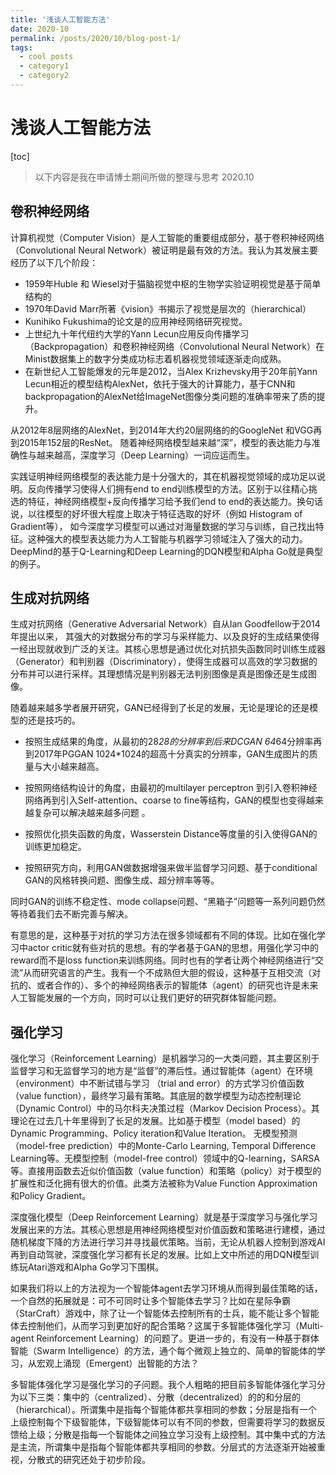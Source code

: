 ```yaml
---
title: '浅谈人工智能方法'
date: 2020-10
permalink: /posts/2020/10/blog-post-1/
tags:
  - cool posts
  - category1
  - category2
---
```

# 浅谈人工智能方法

[toc]

> 以下内容是我在申请博士期间所做的整理与思考 2020.10

## 卷积神经网络

计算机视觉（Computer Vision）是人工智能的重要组成部分，基于卷积神经网络（Convolutional Neural Network）被证明是最有效的方法。我认为其发展主要经历了以下几个阶段：

- 1959年Huble 和 Wiesel对于猫脑视觉中枢的生物学实验证明视觉是基于简单结构的
- 1970年David Marr所著《vision》书揭示了视觉是层次的（hierarchical）
- Kunihiko Fukushima的论文是的应用神经网络研究视觉。 
- 上世纪九十年代纽约大学的Yann Lecun应用反向传播学习（Backpropagation）和卷积神经网络（Convolutional  Neural Network）在Minist数据集上的数字分类成功标志着机器视觉领域逐渐走向成熟。
- 在新世纪人工智能爆发的元年是2012，当Alex Krizhevsky用于20年前Yann Lecun相近的模型结构AlexNet，依托于强大的计算能力，基于CNN和backpropagation的AlexNet给ImageNet图像分类问题的准确率带来了质的提升。

从2012年8层网络的AlexNet，到2014年大约20层网络的的GoogleNet 和VGG再到2015年152层的ResNet。 随着神经网络模型越来越“深”，模型的表达能力与准确性与越来越高，深度学习（Deep Learning）一词应运而生。

 

实践证明神经网络模型的表达能力是十分强大的，其在机器视觉领域的成功足以说明。反向传播学习使得人们拥有end to end训练模型的方法。区别于以往精心挑选的特征，神经网络模型+反向传播学习给予我们end to end的表达能力。换句话说，以往模型的好坏很大程度上取决于特征选取的好坏（例如 Histogram of Gradient等）， 如今深度学习模型可以通过对海量数据的学习与训练，自己找出特征。这种强大的模型表达能力为人工智能与机器学习领域注入了强大的动力。DeepMind的基于Q-Learning和Deep Learning的DQN模型和Alpha Go就是典型的例子。

 

## 生成对抗网络

生成对抗网络（Generative Adversarial Network）自从Ian Goodfellow于2014年提出以来， 其强大的对数据分布的学习与采样能力、以及良好的生成结果使得一经出现就收到广泛的关注。其核心思想是通过优化对抗损失函数同时训练生成器（Generator）和判别器（Discriminatory），使得生成器可以高效的学习数据的分布并可以进行采样。其理想情况是判别器无法判别图像是真是图像还是生成图像。

 

随着越来越多学者展开研究，GAN已经得到了长足的发展，无论是理论的还是模型的还是技巧的。

- 按照生成结果的角度，从最初的28*28的分辨率到后来DCGAN 64*64分辨率再到2017年PGGAN 1024*1024的超高十分真实的分辨率，GAN生成图片的质量与大小越来越高。

- 按照网络结构设计的角度，由最初的multilayer perceptron 到引入卷积神经网络再到引入Self-attention、coarse to fine等结构，GAN的模型也变得越来越复杂可以解决越来越多问题 。

- 按照优化损失函数的角度，Wasserstein Distance等度量的引入使得GAN的训练更加稳定。

- 按照研究方向，利用GAN做数据增强来做半监督学习问题、基于conditional GAN的风格转换问题、图像生成、超分辨率等等。

同时GAN的训练不稳定性、mode collapse问题、“黑箱子”问题等一系列问题仍然等待着我们去不断完善与解决。

 

有意思的是，这种基于对抗的学习方法在很多领域都有不同的体现。比如在强化学习中actor critic就有些对抗的思想。有的学者基于GAN的思想，用强化学习中的reward而不是loss function来训练网络。同时也有的学者让两个神经网络进行“交流”从而研究语言的产生。我有一个不成熟但大胆的假设，这种基于互相交流（对抗的、或者合作的）、多个的神经网络表示的智能体（agent）的研究也许是未来人工智能发展的一个方向，同时可以让我们更好的研究群体智能问题。



##  强化学习

强化学习（Reinforcement Learning）是机器学习的一大类问题，其主要区别于监督学习和无监督学习的地方是“监督”的滞后性。通过智能体（agent）在环境（environment）中不断试错与学习 （trial and error）的方式学习价值函数（value function），最终学习最有策略。其底层的数学模型为动态控制理论（Dynamic Control）中的马尔科夫决策过程（Markov Decision Process）。其理论在过去几十年里得到了长足的发展。比如基于模型（model based）的Dynamic Programming、Policy iteration和Value Iteration。 无模型预测（model-free prediction）中的Monte-Carlo Learning, Temporal Difference Learning等。无模型控制（model-free control）领域中的Q-learning，SARSA等。直接用函数去近似价值函数（value function）和策略（policy）对于模型的扩展性和泛化拥有很大的价值。此类方法被称为Value Function Approximation 和Policy Gradient。 

 

深度强化模型（Deep Reinforcement Learning）就是基于深度学习与强化学习发展出来的方法。其核心思想是用神经网络模型对价值函数和策略进行建模，通过随机梯度下降的方法进行学习并寻找最优策略。当前，无论从机器人控制到游戏AI再到自动驾驶，深度强化学习都有长足的发展。比如上文中所述的用DQN模型训练玩Atari游戏和Alpha Go学习下围棋。

 

如果我们将以上的方法视为一个智能体agent去学习环境从而得到最佳策略的话，一个自然的拓展就是：可不可同时让多个智能体去学习？比如在星际争霸（StarCraft）游戏中，除了让一个智能体去控制所有的士兵，能不能让多个智能体去控制他们，从而学习到更加好的配合策略？这属于多智能体强化学习（Multi-agent Reinforcement Learning）的问题了。更进一步的，有没有一种基于群体智能（Swarm Intelligence）的方法，通个每个微观上独立的、简单的智能体的学习，从宏观上涌现（Emergent）出智能的方法？

 

多智能体强化学习是强化学习的子问题。我个人粗略的把目前多智能体强化学习分为以下三类：集中的（centralized）、分散（decentralized）的的和分层的（hierarchical）。所谓集中是指每个智能体都共享相同的参数；分层是指有一个上级控制每个下级智能体，下级智能体可以有不同的参数，但需要将学习的数据反馈给上级；分散是指每一个智能体之间独立学习没有上级控制。其中集中式的方法是主流，所谓集中是指每个智能体都共享相同的参数。分层式的方法逐渐开始被重视，分散式的研究还处于初步阶段。

